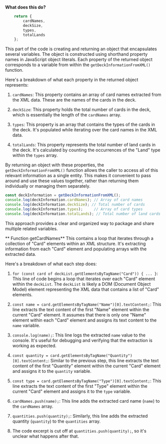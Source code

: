 **What does this do?**
```javascript
    return {
        cardNames,
        deckSize,
        types,
        totalLands
    };
```
This part of the code is creating and returning an object that encapsulates several variables. The object is constructed using shorthand property names in JavaScript object literals. Each property of the returned object corresponds to a variable from within the `getDeckInformationFromXML()` function.

Here's a breakdown of what each property in the returned object represents:

1. `cardNames`: This property contains an array of card names extracted from the XML data. These are the names of the cards in the deck.

2. `deckSize`: This property holds the total number of cards in the deck, which is essentially the length of the `cardNames` array.

3. `types`: This property is an array that contains the types of the cards in the deck. It's populated while iterating over the card names in the XML data.

4. `totalLands`: This property represents the total number of land cards in the deck. It's calculated by counting the occurrences of the "Land" type within the `types` array.

By returning an object with these properties, the `getDeckInformationFromXML()` function allows the caller to access all of this relevant information as a single entity. This makes it convenient to pass around and use these values together, rather than returning them individually or managing them separately.


```javascript
const deckInformation = getDeckInformationFromXML();
console.log(deckInformation.cardNames); // Array of card names
console.log(deckInformation.deckSize); // Total number of cards
console.log(deckInformation.types);     // Array of card types
console.log(deckInformation.totalLands); // Total number of land cards
```

This approach provides a clear and organized way to package and share multiple related variables.

** Function getCardNames**
This contains a loop that iterates through a collection of "Card" elements within an XML structure. It's extracting information from each "Card" element and populating arrays with the extracted data.

Here's a breakdown of what each step does:

1. `for (const card of deckList.getElementsByTagName("Card")) { ... }`:
   This line of code begins a loop that iterates over each "Card" element within the `deckList`. The `deckList` is likely a DOM (Document Object Model) element representing the XML data that contains a list of "Card" elements.

2. `const name = card.getElementsByTagName("Name")[0].textContent;`:
   This line extracts the text content of the first "Name" element within the current "Card" element. It assumes that there is only one "Name" element within each "Card" element and assigns its text content to the `name` variable.

3. `console.log(name);`:
   This line logs the extracted `name` value to the console. It's useful for debugging and verifying that the extraction is working as expected.

4. `const quantity = card.getElementsByTagName("Quantity")[0].textContent;`:
   Similar to the previous step, this line extracts the text content of the first "Quantity" element within the current "Card" element and assigns it to the `quantity` variable.

5. `const type = card.getElementsByTagName("Type")[0].textContent;`:
   This line extracts the text content of the first "Type" element within the current "Card" element and assigns it to the `type` variable.

6. `cardNames.push(name);`:
   This line adds the extracted card name (`name`) to the `cardNames` array.

7. `quantities.push(quantity);`:
   Similarly, this line adds the extracted quantity (`quantity`) to the `quantities` array.

8. The code excerpt is cut off at `quantities.push(quantity);`, so it's unclear what happens after that.

